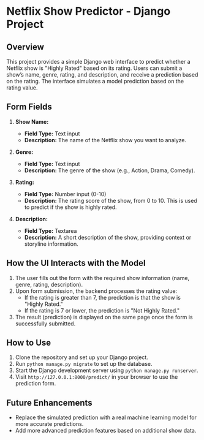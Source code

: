# Netflix Show Predictor - Django Project

## Overview

This project provides a simple Django web interface to predict whether a Netflix show is "Highly Rated" based on its rating. Users can submit a show’s name, genre, rating, and description, and receive a prediction based on the rating. The interface simulates a model prediction based on the rating value.

## Form Fields

1. **Show Name:**  
   - **Field Type:** Text input  
   - **Description:** The name of the Netflix show you want to analyze.

2. **Genre:**  
   - **Field Type:** Text input  
   - **Description:** The genre of the show (e.g., Action, Drama, Comedy).

3. **Rating:**  
   - **Field Type:** Number input (0-10)  
   - **Description:** The rating score of the show, from 0 to 10. This is used to predict if the show is highly rated.

4. **Description:**  
   - **Field Type:** Textarea  
   - **Description:** A short description of the show, providing context or storyline information.

## How the UI Interacts with the Model

1. The user fills out the form with the required show information (name, genre, rating, description).
2. Upon form submission, the backend processes the rating value:
   - If the rating is greater than 7, the prediction is that the show is "Highly Rated."
   - If the rating is 7 or lower, the prediction is "Not Highly Rated."
3. The result (prediction) is displayed on the same page once the form is successfully submitted.

## How to Use

1. Clone the repository and set up your Django project.
2. Run `python manage.py migrate` to set up the database.
3. Start the Django development server using `python manage.py runserver`.
4. Visit `http://127.0.0.1:8000/predict/` in your browser to use the prediction form.

## Future Enhancements

- Replace the simulated prediction with a real machine learning model for more accurate predictions.
- Add more advanced prediction features based on additional show data.
